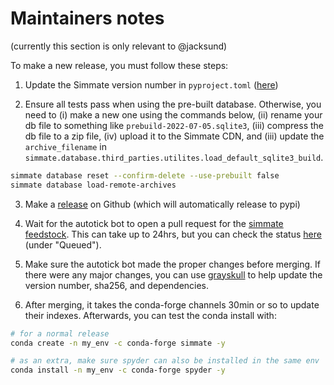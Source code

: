 
# Maintainers notes

(currently this section is only relevant to @jacksund)

To make a new release, you must follow these steps:

1. Update the Simmate version number in `pyproject.toml` ([here](https://github.com/jacksund/simmate/blob/main/pyproject.toml))

2. Ensure all tests pass when using the pre-built database. Otherwise, you need to (i) make a new one using the commands below, (ii) rename your db file to something like `prebuild-2022-07-05.sqlite3`, (iii) compress the db file to a zip file, (iv) upload it to the Simmate CDN, and (iii) update the `archive_filename` in `simmate.database.third_parties.utilites.load_default_sqlite3_build`.
``` bash
simmate database reset --confirm-delete --use-prebuilt false
simmate database load-remote-archives
```

3. Make a [release](https://github.com/jacksund/simmate/releases/new) on Github (which will automatically release to pypi)

4. Wait for the autotick bot to open a pull request for the [simmate feedstock](https://github.com/conda-forge/simmate-feedstock). This can take up to 24hrs, but you can check the status [here](https://conda-forge.org/status/#version_updates) (under "Queued").

5. Make sure the autotick bot made the proper changes before merging. If there were any major changes, you can use [grayskull](https://github.com/conda-incubator/grayskull) to help update the version number, sha256, and dependencies.

6. After merging, it takes the conda-forge channels 30min or so to update their indexes. Afterwards, you can test the conda install with:
``` bash
# for a normal release
conda create -n my_env -c conda-forge simmate -y

# as an extra, make sure spyder can also be installed in the same env
conda install -n my_env -c conda-forge spyder -y
```
